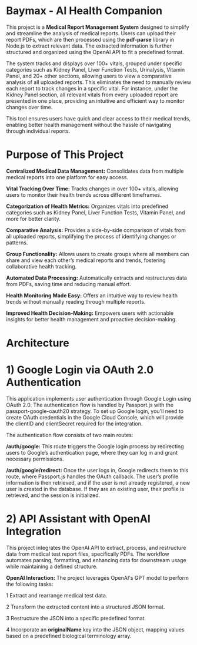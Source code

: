 # Baymax - AI Health Companion

This project is a **Medical Report Management System** designed to simplify and streamline the analysis of medical reports. Users can upload their report PDFs, which are then processed using the **pdf-parse** library in Node.js to extract relevant data. The extracted information is further structured and organized using the OpenAI API to fit a predefined format.

The system tracks and displays over 100+ vitals, grouped under specific categories such as Kidney Panel, Liver Function Tests, Urinalysis, Vitamin Panel, and 20+ other sections, allowing users to view a comparative analysis of all uploaded reports. This eliminates the need to manually review each report to track changes in a specific vital. For instance, under the Kidney Panel section, all relevant vitals from every uploaded report are presented in one place, providing an intuitive and efficient way to monitor changes over time.

This tool ensures users have quick and clear access to their medical trends, enabling better health management without the hassle of navigating through individual reports.
# Purpose of This Project
**Centralized Medical Data Management:** Consolidates data from multiple medical reports into one platform for easy access.

**Vital Tracking Over Time:** Tracks changes in over 100+ vitals, allowing users to monitor their health trends across different timeframes.

**Categorization of Health Metrics:** Organizes vitals into predefined categories such as Kidney Panel, Liver Function Tests, Vitamin Panel, and more for better clarity.

**Comparative Analysis:** Provides a side-by-side comparison of vitals from all uploaded reports, simplifying the process of identifying changes or patterns.

**Group Functionality:** Allows users to create groups where all members can share and view each other’s medical reports and trends, fostering collaborative health tracking.

**Automated Data Processing:** Automatically extracts and restructures data from PDFs, saving time and reducing manual effort.

**Health Monitoring Made Easy:** Offers an intuitive way to review health trends without manually reading through multiple reports.

**Improved Health Decision-Making:** Empowers users with actionable insights for better health management and proactive decision-making.
# Architecture
# 1) Google Login via OAuth 2.0 Authentication
This application implements user authentication through Google Login using OAuth 2.0. The authentication flow is handled by Passport.js with the passport-google-oauth20 strategy. To set up Google login, you'll need to create OAuth credentials in the Google Cloud Console, which will provide the clientID and clientSecret required for the integration.

The authentication flow consists of two main routes:

**/auth/google:**
This route triggers the Google login process by redirecting users to Google’s authentication page, where they can log in and grant necessary permissions.

**/auth/google/redirect:**
Once the user logs in, Google redirects them to this route, where Passport.js handles the OAuth callback. The user’s profile information is then retrieved, and if the user is not already registered, a new user is created in the database. If they are an existing user, their profile is retrieved, and the session is initialized.

# 2) API Assistant with OpenAI Integration
This project integrates the OpenAI API to extract, process, and restructure data from medical test report files, specifically PDFs. The workflow automates parsing, formatting, and enhancing data for downstream usage while maintaining a defined structure.

**OpenAI Interaction:**
The project leverages OpenAI's GPT model to perform the following tasks:

1 Extract and rearrange medical test data.

2 Transform the extracted content into a structured JSON format.

3 Restructure the JSON into a specific predefined format.

4 Incorporate an **originalName** key into the JSON object, mapping values based on a predefined biological terminology array.

